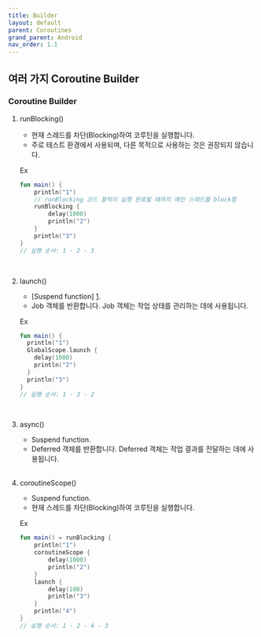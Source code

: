 ```yaml
---
title: Builder
layout: default
parent: Coroutines
grand_parent: Android
nav_order: 1.1
---
```


## 여러 가지 Coroutine Builder
### Coroutine Builder
1. runBlocking()<br/>
   - 현재 스레드를 차단(Blocking)하여 코루틴을 실행합니다.<br/>
   - 주로 테스트 환경에서 사용되며, 다른 목적으로 사용하는 것은 권장되지 않습니다.<br/>
   
   Ex
   ```kotlin
   fun main() { 
       println("1")
       // runBlocking 코드 블럭이 실행 완료될 때까지 메인 스레드를 block함
       runBlocking {
           delay(1000)
           println("2")
       }
       println("3")
   }
   // 실행 순서: 1 - 2 - 3
   ```
   
   <br/>

2. launch()
   - [Suspend function] [1].<br/>
   - Job 객체를 반환합니다. Job 객체는 작업 상태를 관리하는 데에 사용됩니다.<br/>

   Ex
   ```kotlin
   fun main() { 
     println("1")
     GlobalScope.launch {
       delay(1000)
       println("2")
     }
     println("3")
   }
   // 실행 순서: 1 - 3 - 2
   ```
   
   <br/>

3. async()
   - Suspend function.<br/>
   - Deferred 객체를 반환합니다. Deferred 객체는 작업 결과를 전달하는 데에 사용됩니다.<br/>
   
   <br/>
   
4. coroutineScope()
   - Suspend function.<br/>
   - 현재 스레드를 차단(Blocking)하여 코루틴을 실행합니다.<br/>
   
   Ex
   ```kotlin
   fun main() = runBlocking { 
       println("1")
       coroutineScope {
           delay(1000)
           println("2")
       }
       launch {
           delay(100)
           println("3")
       }
       println("4")
   }
   // 실행 순서: 1 - 2 - 4 - 3
   ```

[1]: suspend%20function.html